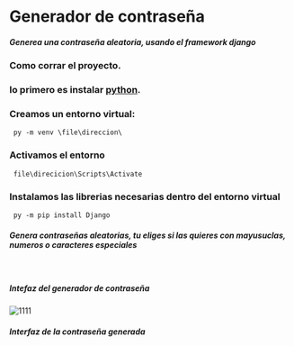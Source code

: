# Generador de contraseña 

<h5> Generea una contraseña aleatoria, usando el framework django  </h5>

### Como corrar el proyecto. 
### lo primero es instalar [python](https://www.python.org/downloads/).
### Creamos un entorno virtual:
<code> py -m venv \file\direccion\  </code>
### Activamos el entorno
<code> file\direcicion\Scripts\Activate</code>

### Instalamos las librerias necesarias dentro del entorno virtual
<code> py -m pip install Django </code>

<h5>Genera contraseñas aleatorias, tu eliges si las quieres con mayusuclas, numeros o caracteres especiales</h5>
<br>
<h5>Intefaz del generador de contraseña</h5>


![1111](https://user-images.githubusercontent.com/81868044/202742289-2af7b29f-0601-4bee-9517-1e5402b64c86.png)
<h5> Interfaz de la contraseña generada</h5> <br>
